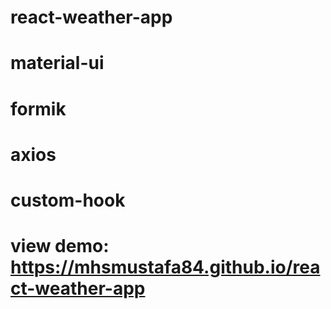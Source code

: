 # react-weather-app

# material-ui

# formik

# axios

# custom-hook

# view demo: https://mhsmustafa84.github.io/react-weather-app
